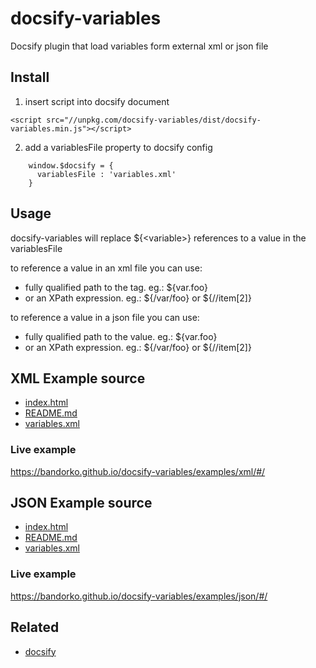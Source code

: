 # docsify-variables
Docsify plugin that load variables form external xml or json file

## Install

1. insert script into docsify document
```
<script src="//unpkg.com/docsify-variables/dist/docsify-variables.min.js"></script>
```

2. add a variablesFile property to docsify config
```
    window.$docsify = {
      variablesFile : 'variables.xml'
    }
```

## Usage
docsify-variables will replace ${&lt;variable&gt;} references to a value in the variablesFile

to reference a value in an xml file you can use:
- fully qualified path to the tag. eg.: ${var.foo}
- or an XPath expression. eg.: ${/var/foo} or ${//item[2]}

to reference a value in a json file you can use:
- fully qualified path to the value. eg.: ${var.foo}
- or an XPath expression. eg.: ${/var/foo} or ${//item[2]}

## XML Example source
- [index.html](examples/xml/index.html)
- [README.md](https://raw.githubusercontent.com/bandorko/docsify-variables/master/examples/xml/README.md)
- [variables.xml](examples/xml/variables.xml)
### Live example
 https://bandorko.github.io/docsify-variables/examples/xml/#/

## JSON Example source
- [index.html](examples/json/index.html)
- [README.md](https://raw.githubusercontent.com/bandorko/docsify-variables/master/examples/json/README.md)
- [variables.xml](examples/json/variables.json)
### Live example
 https://bandorko.github.io/docsify-variables/examples/json/#/

## Related
- [docsify](https://github.com/docsifyjs/docsify)